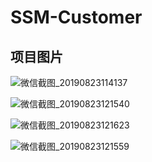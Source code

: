 # SSM-Customer
## 项目图片



![微信截图_20190823114137](C:\Users\余凯\IdeaProjects\ssm_manager_customer\img\微信截图_20190823114137.png)

![微信截图_20190823121540](C:\Users\余凯\IdeaProjects\ssm_manager_customer\img\微信截图_20190823121540.png)

![微信截图_20190823121623](C:\Users\余凯\IdeaProjects\ssm_manager_customer\img\微信截图_20190823121623.png)

![微信截图_20190823121559](C:\Users\余凯\IdeaProjects\ssm_manager_customer\img\微信截图_20190823121559.png)

